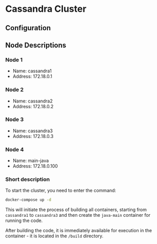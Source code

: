 # Cassandra Cluster

## Configuration

## Node Descriptions

### Node 1
- Name: cassandra1
- Address: 172.18.0.1

### Node 2

- Name: cassandra2
- Address: 172.18.0.2

### Node 3

- Name: cassandra3
- Address: 172.18.0.3

### Node 4

- Name: main-java
- Address: 172.18.0.100

### Short description
To start the cluster, you need to enter the command: 
```bash 
docker-compose up -d
```
This will initiate the process of building all containers, starting from `cassandra1` to `cassandra3` and then create the `java-main` container for running the code.

After building the code, it is immediately available for execution in the container - it is located in the `/build` directory.
